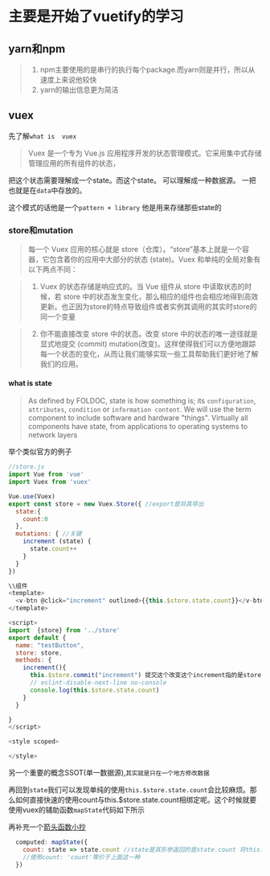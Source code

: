 # 主要是开始了vuetify的学习

## yarn和npm

>1. npm主要使用的是串行的执行每个package.而yarn则是并行，所以从速度上来说他较快
>2. yarn的输出信息更为简洁

## vuex

先了解`what is  vuex`

>Vuex 是一个专为 Vue.js 应用程序开发的状态管理模式。它采用集中式存储管理应用的所有组件的状态，

把这个状态需要理解成一个state。而这个state。 可以理解成一种数据源。 一把也就是在`data`中存放的。

这个模式的话他是一个`pattern + library` 他是用来存储那些state的

### store和mutation

>每一个 Vuex 应用的核心就是 store（仓库）。“store”基本上就是一个容器，它包含着你的应用中大部分的状态 (state)。Vuex 和单纯的全局对象有以下两点不同：

>1. Vuex 的状态存储是响应式的。当 Vue 组件从 store 中读取状态的时候，若 store 中的状态发生变化，那么相应的组件也会相应地得到高效更新。也正因为store的特点导致组件或者实例其调用的其实时store的同一个变量

>2. 你不能直接改变 store 中的状态。改变 store 中的状态的唯一途径就是显式地提交 (commit) mutation(改变)。这样使得我们可以方便地跟踪每一个状态的变化，从而让我们能够实现一些工具帮助我们更好地了解我们的应用。


#### what is state
>As defined by FOLDOC, state is how something is; its `configuration`, `attributes`, `condition` or `information content`. We will use the term component to include software and hardware "things". Virtually all components have state, from applications to operating systems to network layers

举个类似官方的例子
```javascript
//store.js
import Vue from 'vue'
import Vuex from 'vuex'

Vue.use(Vuex)
export const store = new Vuex.Store({ //export是将其导出
  state:{
    count:0
  },
  mutations: { //关键
    increment (state) {
      state.count++
    }
  }
})

\\组件
<template>
  <v-btn @click="increment" outlined>{{this.$store.state.count}}</v-btn>
</template>

<script>
import  {store} from '../store'
export default {
  name: "testButton",
  store: store,
  methods: {
    increment(){
      this.$store.commit("increment") 提交这个改变这个increment指的是store中的mmutation
      // eslint-disable-next-line no-console
      console.log(this.$store.state.count)
    }
  }

}
</script>

<style scoped>

</style>

```

另一个重要的概念SSOT(单一数据源),`其实就是只在一个地方修改数据`

再回到`state`我们可以发现单纯的使用`this.$store.state.count`会比较麻烦。那么如何直接快速的使用count与this.$store.state.count相绑定呢。这个时候就要使用vuex的辅助函数`mapState`代码如下所示

再补充一个[箭头函数小抄](https://juejin.im/post/6844903911048871949)
```javascript
  computed: mapState({
    count: state => state.count //state是其形参返回的是state.count 将this.$store.state.count与count进行绑定
    //使用count: 'count'等价于上面这一种
  })
```